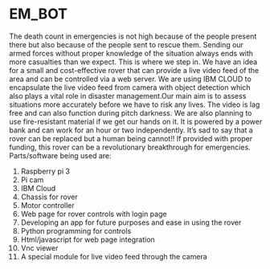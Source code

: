 # EM_BOT
The death count in emergencies is not high because of the people present there 
but also because of the people sent to rescue them. Sending our armed forces 
without proper knowledge of the situation always ends with more casualties than 
we expect. This is where we step in. We have an idea for a small and 
cost-effective rover that can provide a live video feed of the area and can be controlled via a web server. 
We are using IBM CLOUD to encapsulate the  live video feed from camera with object detection which also plays
a vital role in disaster management.Our main aim is to assess situations more accurately before we have to risk any lives. The video is lag 
free and can also function during pitch darkness. We are also planning to use fire-resistant material if we 
get our hands on it. It is powered by a power bank and can work for an hour or two independently. It’s sad 
to say that a rover can be replaced but a human being cannot!! If provided with proper funding, this rover 
can be a revolutionary breakthrough for emergencies.  
Parts/software being used are:  
1. Raspberry pi 3 
2. Pi cam 
3. IBM Cloud
4. Chassis for rover  
5. Motor controller 
6. Web page for rover controls with login page 
7. Developing an app for future purposes and ease in using the rover 
8. Python programming for controls 
9. Html/javascript for web page integration 
10. Vnc viewer 
11. A special module for live video feed through the camera 
